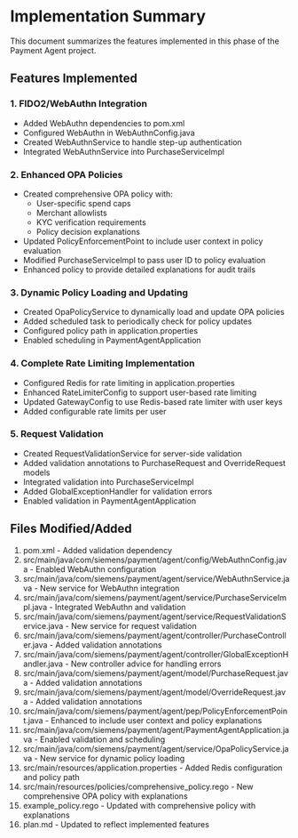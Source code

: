 # Implementation Summary

This document summarizes the features implemented in this phase of the Payment Agent project.

## Features Implemented

### 1. FIDO2/WebAuthn Integration
- Added WebAuthn dependencies to pom.xml
- Configured WebAuthn in WebAuthnConfig.java
- Created WebAuthnService to handle step-up authentication
- Integrated WebAuthnService into PurchaseServiceImpl

### 2. Enhanced OPA Policies
- Created comprehensive OPA policy with:
  - User-specific spend caps
  - Merchant allowlists
  - KYC verification requirements
  - Policy decision explanations
- Updated PolicyEnforcementPoint to include user context in policy evaluation
- Modified PurchaseServiceImpl to pass user ID to policy evaluation
- Enhanced policy to provide detailed explanations for audit trails

### 3. Dynamic Policy Loading and Updating
- Created OpaPolicyService to dynamically load and update OPA policies
- Added scheduled task to periodically check for policy updates
- Configured policy path in application.properties
- Enabled scheduling in PaymentAgentApplication

### 4. Complete Rate Limiting Implementation
- Configured Redis for rate limiting in application.properties
- Enhanced RateLimiterConfig to support user-based rate limiting
- Updated GatewayConfig to use Redis-based rate limiter with user keys
- Added configurable rate limits per user

### 5. Request Validation
- Created RequestValidationService for server-side validation
- Added validation annotations to PurchaseRequest and OverrideRequest models
- Integrated validation into PurchaseServiceImpl
- Added GlobalExceptionHandler for validation errors
- Enabled validation in PaymentAgentApplication

## Files Modified/Added

1. pom.xml - Added validation dependency
2. src/main/java/com/siemens/payment/agent/config/WebAuthnConfig.java - Enabled WebAuthn configuration
3. src/main/java/com/siemens/payment/agent/service/WebAuthnService.java - New service for WebAuthn integration
4. src/main/java/com/siemens/payment/agent/service/PurchaseServiceImpl.java - Integrated WebAuthn and validation
5. src/main/java/com/siemens/payment/agent/service/RequestValidationService.java - New service for request validation
6. src/main/java/com/siemens/payment/agent/controller/PurchaseController.java - Added validation annotations
7. src/main/java/com/siemens/payment/agent/controller/GlobalExceptionHandler.java - New controller advice for handling errors
8. src/main/java/com/siemens/payment/agent/model/PurchaseRequest.java - Added validation annotations
9. src/main/java/com/siemens/payment/agent/model/OverrideRequest.java - Added validation annotations
10. src/main/java/com/siemens/payment/agent/pep/PolicyEnforcementPoint.java - Enhanced to include user context and policy explanations
11. src/main/java/com/siemens/payment/agent/PaymentAgentApplication.java - Enabled validation and scheduling
12. src/main/java/com/siemens/payment/agent/service/OpaPolicyService.java - New service for dynamic policy loading
13. src/main/resources/application.properties - Added Redis configuration and policy path
14. src/main/resources/policies/comprehensive_policy.rego - New comprehensive OPA policy with explanations
15. example_policy.rego - Updated with comprehensive policy with explanations
16. plan.md - Updated to reflect implemented features
